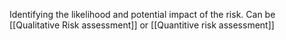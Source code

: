 Identifying the likelihood and potential impact of the risk. Can be [[Qualitative Risk assessment]] or [[Quantitive risk assessment]]